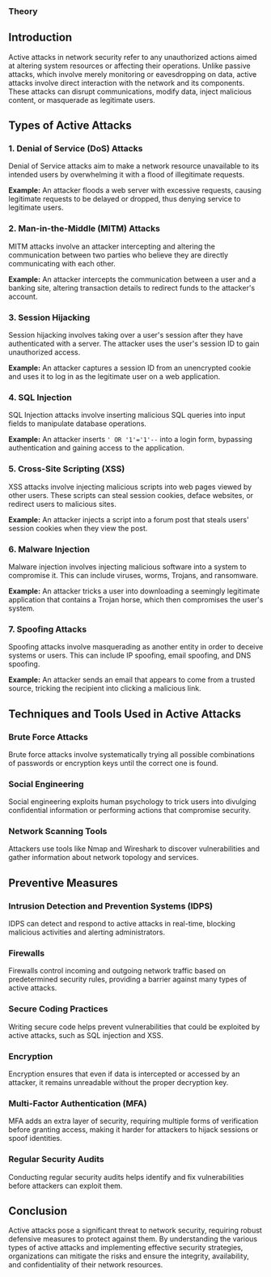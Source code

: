 ### Theory


## Introduction
Active attacks in network security refer to any unauthorized actions aimed at altering system resources or affecting their operations. Unlike passive attacks, which involve merely monitoring or eavesdropping on data, active attacks involve direct interaction with the network and its components. These attacks can disrupt communications, modify data, inject malicious content, or masquerade as legitimate users.

## Types of Active Attacks

### 1. Denial of Service (DoS) Attacks
Denial of Service attacks aim to make a network resource unavailable to its intended users by overwhelming it with a flood of illegitimate requests.

**Example:** An attacker floods a web server with excessive requests, causing legitimate requests to be delayed or dropped, thus denying service to legitimate users.

### 2. Man-in-the-Middle (MITM) Attacks
MITM attacks involve an attacker intercepting and altering the communication between two parties who believe they are directly communicating with each other.

**Example:** An attacker intercepts the communication between a user and a banking site, altering transaction details to redirect funds to the attacker's account.

### 3. Session Hijacking
Session hijacking involves taking over a user's session after they have authenticated with a server. The attacker uses the user's session ID to gain unauthorized access.

**Example:** An attacker captures a session ID from an unencrypted cookie and uses it to log in as the legitimate user on a web application.

### 4. SQL Injection
SQL Injection attacks involve inserting malicious SQL queries into input fields to manipulate database operations.

**Example:** An attacker inserts `' OR '1'='1'--` into a login form, bypassing authentication and gaining access to the application.

### 5. Cross-Site Scripting (XSS)
XSS attacks involve injecting malicious scripts into web pages viewed by other users. These scripts can steal session cookies, deface websites, or redirect users to malicious sites.

**Example:** An attacker injects a script into a forum post that steals users' session cookies when they view the post.

### 6. Malware Injection
Malware injection involves injecting malicious software into a system to compromise it. This can include viruses, worms, Trojans, and ransomware.

**Example:** An attacker tricks a user into downloading a seemingly legitimate application that contains a Trojan horse, which then compromises the user's system.

### 7. Spoofing Attacks
Spoofing attacks involve masquerading as another entity in order to deceive systems or users. This can include IP spoofing, email spoofing, and DNS spoofing.

**Example:** An attacker sends an email that appears to come from a trusted source, tricking the recipient into clicking a malicious link.

## Techniques and Tools Used in Active Attacks

### Brute Force Attacks
Brute force attacks involve systematically trying all possible combinations of passwords or encryption keys until the correct one is found.

### Social Engineering
Social engineering exploits human psychology to trick users into divulging confidential information or performing actions that compromise security.

### Network Scanning Tools
Attackers use tools like Nmap and Wireshark to discover vulnerabilities and gather information about network topology and services.

## Preventive Measures

### Intrusion Detection and Prevention Systems (IDPS)
IDPS can detect and respond to active attacks in real-time, blocking malicious activities and alerting administrators.

### Firewalls
Firewalls control incoming and outgoing network traffic based on predetermined security rules, providing a barrier against many types of active attacks.

### Secure Coding Practices
Writing secure code helps prevent vulnerabilities that could be exploited by active attacks, such as SQL injection and XSS.

### Encryption
Encryption ensures that even if data is intercepted or accessed by an attacker, it remains unreadable without the proper decryption key.

### Multi-Factor Authentication (MFA)
MFA adds an extra layer of security, requiring multiple forms of verification before granting access, making it harder for attackers to hijack sessions or spoof identities.

### Regular Security Audits
Conducting regular security audits helps identify and fix vulnerabilities before attackers can exploit them.

## Conclusion
Active attacks pose a significant threat to network security, requiring robust defensive measures to protect against them. By understanding the various types of active attacks and implementing effective security strategies, organizations can mitigate the risks and ensure the integrity, availability, and confidentiality of their network resources.
